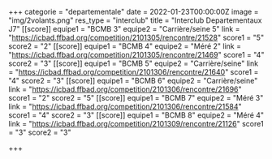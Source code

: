 +++
categorie = "departementale"
date = 2022-01-23T00:00:00Z
image = "img/2volants.png"
res_type = "interclub"
title = "Interclub Departementaux J7"
[[score]]
equipe1 = "BCMB 3"
equipe2 = "Carrière/seine 5"
link = "https://icbad.ffbad.org/competition/2101305/rencontre/21528"
score1 = "5"
score2 = "2"
[[score]]
equipe1 = "BCMB 4"
equipe2 = "Méré 2"
link = "https://icbad.ffbad.org/competition/2101305/rencontre/21469"
score1 = "4"
score2 = "3"
[[score]]
equipe1 = "BCMB 5"
equipe2 = "Carrière/seine"
link = "https://icbad.ffbad.org/competition/2101306/rencontre/21640"
score1 = "4"
score2 = "3"
[[score]]
equipe1 = "BCMB 6"
equipe2 = "Carrière/seine"
link = "https://icbad.ffbad.org/competition/2101306/rencontre/21696"
score1 = "2"
score2 = "5"
[[score]]
equipe1 = "BCMB 7"
equipe2 = "Méré 3"
link = "https://icbad.ffbad.org/competition/2101306/rencontre/21584"
score1 = "4"
score2 = "3"
[[score]]
equipe1 = "BCMB 8"
equipe2 = "Méré 4"
link = "https://icbad.ffbad.org/competition/2101309/rencontre/21126"
score1 = "3"
score2 = "3"

+++
